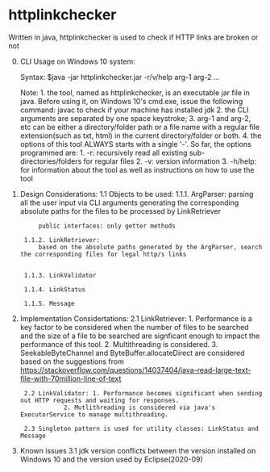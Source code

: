 # httplinkchecker
Written in java, httplinkchecker is used to check if HTTP links are broken or not

0. CLI Usage on Windows 10 system:

	Syntax: 
		$java -jar httplinkchecker.jar -r/v/help arg-1 arg-2 ...

	Note: 
		1. the tool, named as httplinkchecker, is an executable jar file in java.
			Before using it, on Windows 10's cmd.exe, issue the following command:
				javac
			to check if your machine has installed jdk 
		2. the CLI arguments are separated by one space keystroke;
	  	3. arg-1 and arg-2, etc can be 
			either a directory/folder path 
			or a file name with a regular file extension(such as txt, html) in the current directory/folder
			or both.
		4. the options of this tool ALWAYS starts with a single '-'.
		   So far, the options programmed are: 
			1. -r: recursively read all existing sub-directories/folders for regular files
			2. -v: version information
			3. -h/help: for information about the tool as well as instructions on how to use the tool

1. Design Considerations:
	1.1 Objects to be used:
		1.1.1. ArgParser: 
			parsing all the user input via CLI arguments
			generating the corresponding absolute paths for the files to be processed by LinkRetriever

			public interfaces: only getter methods
			
		1.1.2. LinkRetriever:
			based on the absolute paths generated by the ArgParser, search the corresponding files for legal http/s links

			  
		1.1.3. LinkValidator

		1.1.4. LinkStatus

		1.1.5. Message

2. Implementation Considertations:
		2.1 LinkRetriever: 1. Performance is a key factor to be considered 
					when the number of files to be searched and the size of a file to be searched 
					are signficant enough to impact the performance of this tool. 
				   2. Multithreading is considered. 
				   3. SeekableByteChannel and ByteBuffer.allocateDirect are considered based on the suggestions from
					https://stackoverflow.com/questions/14037404/java-read-large-text-file-with-70million-line-of-text 

		2.2 LinkValidator: 1. Performance becomes significant when sending out HTTP requests and waiting for responses.
				   2. Mutlithreading is considered via java's ExecutorService to manage multithreading.
		 
		2.3 Singleton pattern is used for utility classes: LinkStatus and Message				 

3. Known issues
	3.1 jdk version conflicts between the version installed on Windows 10 and the version used by Eclipse(2020-09)  
